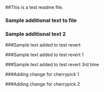 ##This is a test readme file.
 ### Sample additional text to file

 ### Sample additional text 2

###Sample text added to test revert

###Sample text added to test revert 1

###Sample text added to test revert 3rd time

###Adding change for cherrypick 1

###Adding change for cherrypick 2
